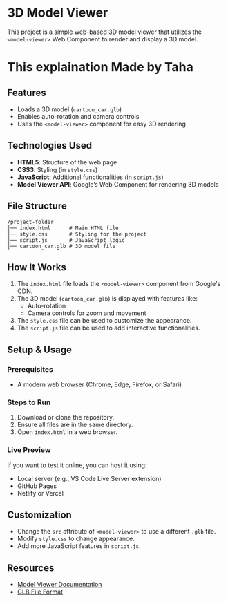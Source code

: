 # 3D Model Viewer

This project is a simple web-based 3D model viewer that utilizes the `<model-viewer>` Web Component to render and display a 3D model.

# This explaination Made by Taha 

## Features
- Loads a 3D model (`cartoon_car.glb`)
- Enables auto-rotation and camera controls
- Uses the `<model-viewer>` component for easy 3D rendering

## Technologies Used
- **HTML5**: Structure of the web page
- **CSS3**: Styling (in `style.css`)
- **JavaScript**: Additional functionalities (in `script.js`)
- **Model Viewer API**: Google’s Web Component for rendering 3D models

## File Structure
```
/project-folder
│── index.html      # Main HTML file
│── style.css       # Styling for the project
│── script.js       # JavaScript logic
│── cartoon_car.glb # 3D model file
```

## How It Works
1. The `index.html` file loads the `<model-viewer>` component from Google's CDN.
2. The 3D model (`cartoon_car.glb`) is displayed with features like:
   - Auto-rotation
   - Camera controls for zoom and movement
3. The `style.css` file can be used to customize the appearance.
4. The `script.js` file can be used to add interactive functionalities.

## Setup & Usage
### Prerequisites
- A modern web browser (Chrome, Edge, Firefox, or Safari)

### Steps to Run
1. Download or clone the repository.
2. Ensure all files are in the same directory.
3. Open `index.html` in a web browser.

### Live Preview
If you want to test it online, you can host it using:
- Local server (e.g., VS Code Live Server extension)
- GitHub Pages
- Netlify or Vercel

## Customization
- Change the `src` attribute of `<model-viewer>` to use a different `.glb` file.
- Modify `style.css` to change appearance.
- Add more JavaScript features in `script.js`.

## Resources
- [Model Viewer Documentation](https://modelviewer.dev/)
- [GLB File Format](https://www.khronos.org/gltf/)